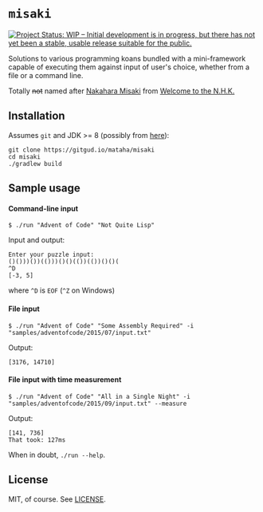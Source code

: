 # ``misaki``

[![Project Status: WIP – Initial development is in progress, but there has not yet been a stable, usable release suitable for the public.](https://www.repostatus.org/badges/latest/wip.svg)](https://www.repostatus.org/#wip)

Solutions to various programming koans bundled with a mini-framework
capable of executing them against input of user's choice, whether
from a file or a command line.

Totally ~~not~~ named after [Nakahara Misaki][1]
from [Welcome to the N.H.K.][2]

## Installation

Assumes `git` and JDK >= 8 (possibly from [here][3]):

```shell
git clone https://gitgud.io/mataha/misaki
cd misaki
./gradlew build
```

## Sample usage

#### Command-line input

```shell
$ ./run "Advent of Code" "Not Quite Lisp"
```

Input and output:

```
Enter your puzzle input:
()()))())(()))()()(())(())()()(
^D
[-3, 5]
```

where `^D` is `EOF` (`^Z` on Windows)

#### File input

```shell
$ ./run "Advent of Code" "Some Assembly Required" -i "samples/adventofcode/2015/07/input.txt"
```

Output:
```
[3176, 14710]
```

#### File input with time measurement

```shell
$ ./run "Advent of Code" "All in a Single Night" -i "samples/adventofcode/2015/09/input.txt" --measure
```

Output:

```
[141, 736]
That took: 127ms
```

When in doubt, `./run --help`.

## License

MIT, of course. See [LICENSE](./LICENSE).

[1]: https://anidb.net/character/2809
[2]: https://www.mangaupdates.com/series.html?id=8861
[3]: https://adoptopenjdk.net/installation.html
